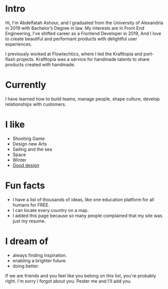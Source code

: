 # Intro

Hi, I'm Abdelfatah Ashour, and I graduated from the University of Alexandria in 2019 with Bachelor’s Degree in law. My interests are in Front End Engineering, I've shifted career as a Frontend Developer in 2019, And I love to create beautiful and performant products with delightful user experiences.

I previously worked at Flowtechtics, where I led the Krafttopia and port-flash projects. Krafttopia was a service for handmade talents to share products created with handmade.

# Currently

I have learned how to build teams, manage people, shape culture, develop relationships with customers.

# I like

- Shooting Game
- Design new Arts
- Sailing and the sea
- Space
- Winter
- [Good design](/)

# Fun facts

- I have a list of thousands of ideas, like one education platform for all humans for FREE.
- I can locate every country on a map.
- I added this page because so many people complained that my site was just my resume.

# I dream of

- always finding inspiration.
- enabling a brighter future.
- doing better.

If we are friends and you feel like you belong on this list, you're probably right. I'm sorry I forgot about you. Pester me and I'll add you.
